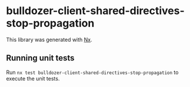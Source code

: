 # bulldozer-client-shared-directives-stop-propagation

This library was generated with [Nx](https://nx.dev).

## Running unit tests

Run `nx test bulldozer-client-shared-directives-stop-propagation` to execute the unit tests.
